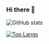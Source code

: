 ### Hi there 👋

<!--
**maniconaji/maniconaji** is a ✨ _special_ ✨ repository because its `README.md` (this file) appears on your GitHub profile.

Here are some ideas to get you started:

- 🔭 I’m currently working on ...
- 🌱 I’m currently learning ...
- 👯 I’m looking to collaborate on ...
- 🤔 I’m looking for help with ...
- 💬 Ask me about ...
- 📫 How to reach me: ...
- 😄 Pronouns: ...
- ⚡ Fun fact: ...
-->


![GitHub stats](https://github-readme-stats.vercel.app/api?username=maniconaji&show_icons=true&theme=gruvbox)  

[![Top Langs](https://github-readme-stats.vercel.app/api/top-langs/?username=maniconaji&layout=compact&theme=gruvbox&exclude_repo=maniconaji.github.io&hide=jupyter%20notebook)](https://github.com/anuraghazra/github-readme-stats)